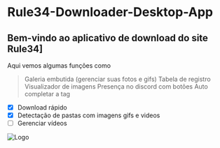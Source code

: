 # Rule34-Downloader-Desktop-App
## Bem-vindo ao aplicativo de download do site Rule34]

Aqui vemos algumas funções como

> Galeria embutida (gerenciar suas fotos e gifs)
> Tabela de registro
> Visualizador de imagens
> Presença no discord com botões
> Auto completar a tag

- [x] Download rápido
- [x] Detectação de pastas com imagens gifs e videos
- [ ] Gerenciar vídeos

![Logo](https://rule34.xxx/images/header2.png)
